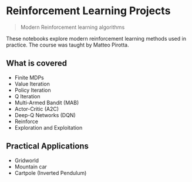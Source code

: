 # Reinforcement Learning Projects
> Modern Reinforcement learning algorithms

These notebooks explore modern reinforcement learning methods used in practice. The course was taught by Matteo Pirotta.

## What is covered

- Finite MDPs
- Value Iteration
- Policy Iteration
- Q Iteration
- Multi-Armed Bandit (MAB)
- Actor-Critic (A2C)
- Deep-Q Networks (DQN)
- Reinforce
- Exploration and Exploitation

## Practical Applications

- Gridworld
- Mountain car
- Cartpole (Inverted Pendulum)